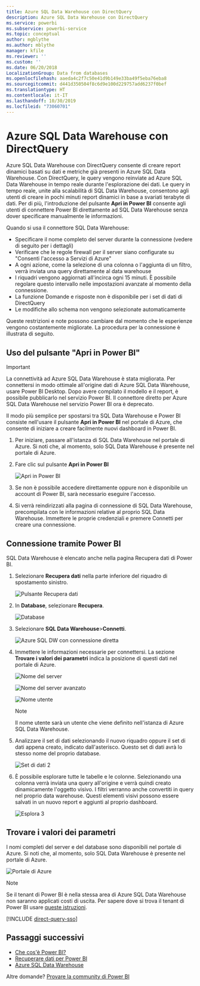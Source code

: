 ```yaml
---
title: Azure SQL Data Warehouse con DirectQuery
description: Azure SQL Data Warehouse con DirectQuery
ms.service: powerbi
ms.subservice: powerbi-service
ms.topic: conceptual
author: mgblythe
ms.author: mblythe
manager: kfile
ms.reviewer: ''
ms.custom: ''
ms.date: 06/20/2018
LocalizationGroup: Data from databases
ms.openlocfilehash: aaeda4c2f7c50e41d9b149e33ba49f5eba76eba8
ms.sourcegitcommit: d441d350504f8c6d9e100d229757add6237f0bef
ms.translationtype: HT
ms.contentlocale: it-IT
ms.lasthandoff: 10/30/2019
ms.locfileid: "73060701"
---
```

# <a name="azure-sql-data-warehouse-with-directquery"></a>Azure SQL Data Warehouse con DirectQuery

Azure SQL Data Warehouse con DirectQuery consente di creare report dinamici basati su dati e metriche già presenti in Azure SQL Data Warehouse. Con DirectQuery, le query vengono reinviate ad Azure SQL Data Warehouse in tempo reale durante l'esplorazione dei dati. Le query in tempo reale, unite alla scalabilità di SQL Data Warehouse, consentono agli utenti di creare in pochi minuti report dinamici in base a svariati terabyte di dati. Per di più, l'introduzione del pulsante **Apri in Power BI** consente agli utenti di connettere Power BI direttamente ad SQL Data Warehouse senza dover specificare manualmente le informazioni.

Quando si usa il connettore SQL Data Warehouse:

* Specificare il nome completo del server durante la connessione (vedere di seguito per i dettagli)
* Verificare che le regole firewall per il server siano configurate su "Consenti l'accesso a Servizi di Azure"
* A ogni azione, come la selezione di una colonna o l'aggiunta di un filtro, verrà inviata una query direttamente al data warehouse
* I riquadri vengono aggiornati all'incirca ogni 15 minuti.  È possibile regolare questo intervallo nelle impostazioni avanzate al momento della connessione.
* La funzione Domande e risposte non è disponibile per i set di dati di DirectQuery
* Le modifiche allo schema non vengono selezionate automaticamente

Queste restrizioni e note possono cambiare dal momento che le esperienze vengono costantemente migliorate. La procedura per la connessione è illustrata di seguito.

## <a name="using-the-open-in-power-bi-button"></a>Uso del pulsante "Apri in Power BI"

> [!Important]
> La connettività ad Azure SQL Data Warehouse è stata migliorata.  Per connettersi in modo ottimale all'origine dati di Azure SQL Data Warehouse, usare Power BI Desktop.  Dopo avere compilato il modello e il report, è possibile pubblicarlo nel servizio Power BI.  Il connettore diretto per Azure SQL Data Warehouse nel servizio Power BI ora è deprecato.

Il modo più semplice per spostarsi tra SQL Data Warehouse e Power BI consiste nell'usare il pulsante **Apri in Power BI** nel portale di Azure, che consente di iniziare a creare facilmente nuovi dashboard in Power BI.

1. Per iniziare, passare all'istanza di SQL Data Warehouse nel portale di Azure. Si noti che, al momento, solo SQL Data Warehouse è presente nel portale di Azure.

2. Fare clic sul pulsante **Apri in Power BI**

    ![Apri in Power BI](media/service-azure-sql-data-warehouse-with-direct-connect/openinpowerbi.png)

3. Se non è possibile accedere direttamente oppure non è disponibile un account di Power BI, sarà necessario eseguire l'accesso.

4. Si verrà reindirizzati alla pagina di connessione di SQL Data Warehouse, precompilata con le informazioni relative al proprio SQL Data Warehouse. Immettere le proprie credenziali e premere Connetti per creare una connessione.

## <a name="connecting-through-power-bi"></a>Connessione tramite Power BI

SQL Data Warehouse è elencato anche nella pagina Recupera dati di Power BI. 

1. Selezionare **Recupera dati** nella parte inferiore del riquadro di spostamento sinistro.  

    ![Pulsante Recupera dati](media/service-azure-sql-data-warehouse-with-direct-connect/getdatabutton.png)

2. In **Database**, selezionare **Recupera**.

    ![Database](media/service-azure-sql-data-warehouse-with-direct-connect/databases.png)

3. Selezionare **SQL Data Warehouse**\>**Connetti**.

    ![Azure SQL DW con connessione diretta](media/service-azure-sql-data-warehouse-with-direct-connect/azuresqldatawarehouseconnect.png)

4. Immettere le informazioni necessarie per connettersi. La sezione **Trovare i valori dei parametri** indica la posizione di questi dati nel portale di Azure.

    ![Nome del server](media/service-azure-sql-data-warehouse-with-direct-connect/servername.png)

    ![Nome del server avanzato](media/service-azure-sql-data-warehouse-with-direct-connect/servernamewithadvanced.png)

    ![Nome utente](media/service-azure-sql-data-warehouse-with-direct-connect/username.png)

   > [!NOTE]
   > Il nome utente sarà un utente che viene definito nell'istanza di Azure SQL Data Warehouse.

5. Analizzare il set di dati selezionando il nuovo riquadro oppure il set di dati appena creato, indicato dall'asterisco. Questo set di dati avrà lo stesso nome del proprio database.

    ![Set di dati 2](media/service-azure-sql-data-warehouse-with-direct-connect/dataset2.png)

6. È possibile esplorare tutte le tabelle e le colonne. Selezionando una colonna verrà inviata una query all'origine e verrà quindi creato dinamicamente l'oggetto visivo. I filtri verranno anche convertiti in query nel proprio data warehouse. Questi elementi visivi possono essere salvati in un nuovo report e aggiunti al proprio dashboard.

    ![Esplora 3](media/service-azure-sql-data-warehouse-with-direct-connect/explore3.png)

## <a name="finding-parameter-values"></a>Trovare i valori dei parametri

I nomi completi del server e del database sono disponibili nel portale di Azure. Si noti che, al momento, solo SQL Data Warehouse è presente nel portale di Azure.

![Portale di Azure](media/service-azure-sql-data-warehouse-with-direct-connect/azureportal.png)

> [!NOTE]
> Se il tenant di Power BI è nella stessa area di Azure SQL Data Warehouse non saranno applicati costi di uscita. Per sapere dove si trova il tenant di Power BI usare [queste istruzioni](https://docs.microsoft.com/power-bi/service-admin-where-is-my-tenant-located).

[!INCLUDE [direct-query-sso](includes/direct-query-sso.md)]

## <a name="next-steps"></a>Passaggi successivi

* [Che cos'è Power BI?](fundamentals/power-bi-overview.md)  
* [Recuperare dati per Power BI](service-get-data.md)  
* [Azure SQL Data Warehouse](/azure/sql-data-warehouse/sql-data-warehouse-overview-what-is/)

Altre domande? [Provare la community di Power BI](http://community.powerbi.com/)
